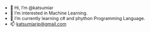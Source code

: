 - 👋 Hi, I’m @katsumiar
- 👀 I’m interested in Machine Learning.
- 🌱 I’m currently learning c# and phython Programming Language.
- 📫 katsumiarjp@gmail.com

<!---
katsumiar/katsumiar is a ✨ special ✨ repository because its `README.md` (this file) appears on your GitHub profile.
You can click the Preview link to take a look at your changes.
--->
